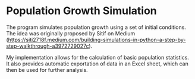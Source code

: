 # Population Growth Simulation
The program simulates population growth using a set of initial conditions. The idea was originally proposed by Sitif on Medium (https://siti2718f.medium.com/building-simulations-in-python-a-step-by-step-walkthrough-a3972729027c).

My implementation allows for the calculation of basic population statistics. It also provides automatic exportation of data in an Excel sheet, which can then be used for further analysis.
